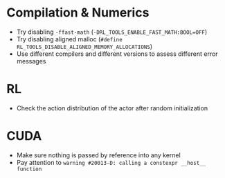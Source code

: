 # Compilation & Numerics 
- Try disabling `-ffast-math` (`-DRL_TOOLS_ENABLE_FAST_MATH:BOOL=OFF`)
- Try disabling aligned malloc (`#define RL_TOOLS_DISABLE_ALIGNED_MEMORY_ALLOCATIONS`)
- Use different compilers and different versions to assess different error messages
# RL
- Check the action distribution of the actor after random initialization
# CUDA
- Make sure nothing is passed by reference into any kernel
- Pay attention to `warning #20013-D: calling a constexpr __host__ function`